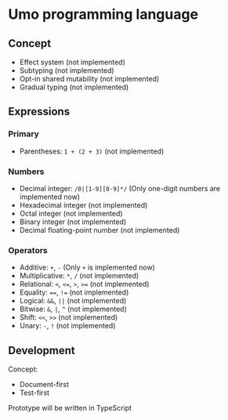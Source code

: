 # Umo programming language

## Concept

- Effect system (not implemented)
- Subtyping (not implemented)
- Opt-in shared mutability (not implemented)
- Gradual typing (not implemented)

## Expressions

### Primary

- Parentheses: `1 + (2 + 3)` (not implemented)

### Numbers

- Decimal integer: `/0|[1-9][0-9]*/` (Only one-digit numbers are implemented now)
- Hexadecimal integer (not implemented)
- Octal integer (not implemented)
- Binary integer (not implemented)
- Decimal floating-point number (not implemented)

### Operators

- Additive: `+`, `-` (Only `+` is implemented now)
- Multiplicative: `*`, `/` (not implemented)
- Relational: `<`, `<=`, `>`, `>=` (not implemented)
- Equality: `==`, `!=` (not implemented)
- Logical: `&&`, `||` (not implemented)
- Bitwise: `&`, `|`, `^` (not implemented)
- Shift: `<<`, `>>` (not implemented)
- Unary: `-`, `!` (not implemented)

## Development

Concept:

- Document-first
- Test-first

Prototype will be written in TypeScript
